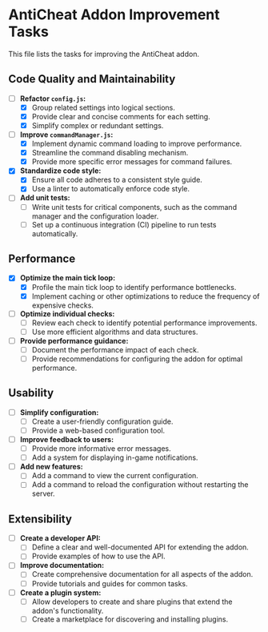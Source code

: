 # AntiCheat Addon Improvement Tasks

This file lists the tasks for improving the AntiCheat addon.

## Code Quality and Maintainability

- [ ] **Refactor `config.js`:**
    - [x] Group related settings into logical sections.
    - [x] Provide clear and concise comments for each setting.
    - [x] Simplify complex or redundant settings.
- [ ] **Improve `commandManager.js`:**
    - [x] Implement dynamic command loading to improve performance.
    - [x] Streamline the command disabling mechanism.
    - [x] Provide more specific error messages for command failures.
- [x] **Standardize code style:**
    - [x] Ensure all code adheres to a consistent style guide.
    - [x] Use a linter to automatically enforce code style.
- [ ] **Add unit tests:**
    - [ ] Write unit tests for critical components, such as the command manager and the configuration loader.
    - [ ] Set up a continuous integration (CI) pipeline to run tests automatically.

## Performance

- [x] **Optimize the main tick loop:**
    - [x] Profile the main tick loop to identify performance bottlenecks.
    - [x] Implement caching or other optimizations to reduce the frequency of expensive checks.
- [ ] **Optimize individual checks:**
    - [ ] Review each check to identify potential performance improvements.
    - [ ] Use more efficient algorithms and data structures.
- [ ] **Provide performance guidance:**
    - [ ] Document the performance impact of each check.
    - [ ] Provide recommendations for configuring the addon for optimal performance.

## Usability

- [ ] **Simplify configuration:**
    - [ ] Create a user-friendly configuration guide.
    - [ ] Provide a web-based configuration tool.
- [ ] **Improve feedback to users:**
    - [ ] Provide more informative error messages.
    - [ ] Add a system for displaying in-game notifications.
- [ ] **Add new features:**
    - [ ] Add a command to view the current configuration.
    - [ ] Add a command to reload the configuration without restarting the server.

## Extensibility

- [ ] **Create a developer API:**
    - [ ] Define a clear and well-documented API for extending the addon.
    - [ ] Provide examples of how to use the API.
- [ ] **Improve documentation:**
    - [ ] Create comprehensive documentation for all aspects of the addon.
    - [ ] Provide tutorials and guides for common tasks.
- [ ] **Create a plugin system:**
    - [ ] Allow developers to create and share plugins that extend the addon's functionality.
    - [ ] Create a marketplace for discovering and installing plugins.
